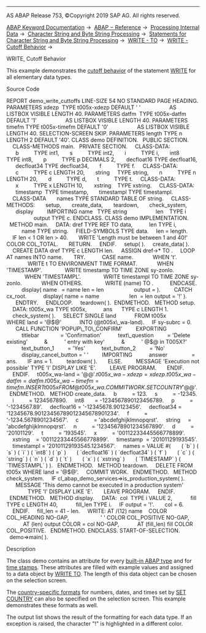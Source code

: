   

* * *

AS ABAP Release 753, ©Copyright 2019 SAP AG. All rights reserved.

[ABAP Keyword Documentation](https://help.sap.com/doc/abapdocu_753_index_htm/7.53/en-US/abenabap.htm) →  [ABAP − Reference](https://help.sap.com/doc/abapdocu_753_index_htm/7.53/en-US/abenabap_reference.htm) →  [Processing Internal Data](https://help.sap.com/doc/abapdocu_753_index_htm/7.53/en-US/abenabap_data_working.htm) →  [Character String and Byte String Processing](https://help.sap.com/doc/abapdocu_753_index_htm/7.53/en-US/abenabap_data_string.htm) →  [Statements for Character String and Byte String Processing](https://help.sap.com/doc/abapdocu_753_index_htm/7.53/en-US/abenstring_processing_statements.htm) →  [WRITE - TO](https://help.sap.com/doc/abapdocu_753_index_htm/7.53/en-US/abapwrite_to.htm) →  [WRITE - Cutoff Behavior](https://help.sap.com/doc/abapdocu_753_index_htm/7.53/en-US/abenwrite_cutoffs.htm) → 

WRITE, Cutoff Behavior

This example demonstrates the [cutoff behavior](https://help.sap.com/doc/abapdocu_753_index_htm/7.53/en-US/abenwrite_cutoffs.htm) of the statement [WRITE](https://help.sap.com/doc/abapdocu_753_index_htm/7.53/en-US/abapwrite_to.htm) for all elementary data types.

Source Code

REPORT demo\_write\_cuttoffs LINE-SIZE 54 NO STANDARD PAGE HEADING.
PARAMETERS xdezp  TYPE t005x-xdezp DEFAULT ' '
                  AS LISTBOX VISIBLE LENGTH 40.
PARAMETERS datfm  TYPE t005x-datfm DEFAULT '1'
                  AS LISTBOX VISIBLE LENGTH 40.
PARAMETERS timefm TYPE t005x-timefm DEFAULT '0'
                  AS LISTBOX VISIBLE LENGTH 40.
SELECTION-SCREEN SKIP.
PARAMETERS length TYPE n LENGTH 2 DEFAULT '40'.
CLASS demo DEFINITION.
  PUBLIC SECTION.
    CLASS-METHODS main.
  PRIVATE SECTION.
    CLASS-DATA:
      b          TYPE int1,
      s          TYPE int2,
      i          TYPE i,
      int8       TYPE int8,
      p          TYPE p DECIMALS 2,
      decfloat16 TYPE decfloat16,
      decfloat34 TYPE decfloat34,
      f          TYPE f.
    CLASS-DATA:
      c          TYPE c LENGTH 20,
      string     TYPE string,
      n          TYPE n LENGTH 20,
      d          TYPE d,
      t          TYPE t.
    CLASS-DATA:
      x          TYPE x LENGTH 10,
      xstring    TYPE xstring.
    CLASS-DATA:
      timestamp  TYPE timestamp,
      timestampl TYPE timestampl.
    CLASS-DATA
      names TYPE STANDARD TABLE OF string.
    CLASS-METHODS:
      setup,
      create\_data,
      teardown,
      check\_system,
      display
        IMPORTING name   TYPE string
                  len    TYPE i
                  output TYPE c.
ENDCLASS.
CLASS demo IMPLEMENTATION.
  METHOD main.
    DATA: dref TYPE REF TO data,
          len TYPE i,
          name TYPE string.
    FIELD-SYMBOLS <output> TYPE data.
    len = length.
    IF len < 1 OR len > 40.
      WRITE 'Length must be between 1 and 40!' COLOR COL\_TOTAL.
      RETURN.
    ENDIF.
    setup( ).
    create\_data( ).
    CREATE DATA dref TYPE c LENGTH len.
    ASSIGN dref->\* TO <output>.
    LOOP AT names INTO name.
      TRY.
          CASE name.
            WHEN 't'.
              WRITE t TO <output> ENVIRONMENT TIME FORMAT.
            WHEN 'TIMESTAMP'.
              WRITE timestamp TO <output> TIME ZONE sy-zonlo.
            WHEN 'TIMESTAMPL'.
              WRITE timestampl TO <output> TIME ZONE sy-zonlo.
            WHEN OTHERS.
              WRITE (name) TO <output>.
          ENDCASE.
          display( name   = name len = len
                   output = <output> ).
        CATCH cx\_root.
          display( name = name
                   len  = len output = '!' ).
      ENDTRY.
    ENDLOOP.
    teardown( ).  ENDMETHOD.
  METHOD setup.
    DATA: t005x\_wa TYPE t005x,
          ans      TYPE c LENGTH 1.
    check\_system( ).
    SELECT SINGLE land
           FROM t005x
           WHERE land = '@$@'
           INTO (@t005x\_wa-land).
    IF sy-subrc = 0.
      CALL FUNCTION 'POPUP\_TO\_CONFIRM'
        EXPORTING
          titlebar              = 'Confirmation'
          text\_question         = 'Delete existing'
          &
          ' entry with key'
          &
          ' @$@ in T005X?'
          text\_button\_1         = 'Yes'
          text\_button\_2         = 'No'
          display\_cancel\_button = ' '
        IMPORTING
          answer                = ans.
      IF ans = 1.
        teardown( ).
      ELSE.
        MESSAGE 'Execution not possible' TYPE 'I' DISPLAY LIKE 'E'.
        LEAVE PROGRAM.
      ENDIF.
    ENDIF.
    t005x\_wa-land = '@$@'.
    t005x\_wa-xdezp = xdezp.
    t005x\_wa-datfm = datfm.
    t005x\_wa-timefm = timefm.
    INSERT t005x FROM @t005x\_wa.
    COMMIT WORK.
    SET COUNTRY '@$@'.
  ENDMETHOD.
  METHOD create\_data.
    b          = 123.
    s          = -12345.
    i          = 1234567890.
    int8       = -1234567890123456789.
    p          = '-1234567.89'.
    decfloat16 = '-12345678.90123456'.
    decfloat34 = '12345678.90123456789012345678901234'.
    f          = '-1234.5678901234567'.
    c          = 'abcdefghijklmnopqrst'.
    string     = 'abcdefghijklmnopqrst'.
    n          = '12345678901234567890'.
    d          = '20101129'.
    t          = '193545'.
    x          = '00112233445566778899'.
    xstring    = '00112233445566778899'.
    timestamp  = '20101129193545'.
    timestampl = '20101129193545.1234567'.
    names = VALUE #(
      ( \`b\` ) ( \`s\` ) ( \`i\` ) ( \`int8\` ) ( \`p\` )
      ( \`decfloat16\` ) ( \`decfloat34\` ) ( \`f\` )
      ( \`c\` ) ( \`string\` ) ( \`n\` ) ( \`d\` ) ( \`t\` )
      ( \`x\` ) ( \`xstring\` )
      ( \`TIMESTAMP\` ) ( \`TIMESTAMPL\` ) ).
  ENDMETHOD.
  METHOD teardown.
    DELETE FROM t005x WHERE land = '@$@'.
    COMMIT WORK.
  ENDMETHOD.
  METHOD check\_system.
    IF cl\_abap\_demo\_services=>is\_production\_system( ).
      MESSAGE 'This demo cannot be executed in a production system'
              TYPE 'I' DISPLAY LIKE 'E'.
      LEAVE PROGRAM.
    ENDIF.
  ENDMETHOD.
  METHOD display.
    DATA:  col  TYPE i VALUE 2,
           fill TYPE c LENGTH 40,
           fill\_len TYPE i.
    IF output = '!'.
      col = 6.
    ENDIF.
    fill\_len = 41 - len.
    WRITE: AT /(12) name    COLOR COL\_HEADING NO-GAP,
                    ' ' COLOR COL\_POSITIVE NO-GAP,
           AT (len) output COLOR = col NO-GAP,
           AT (fill\_len) fill COLOR COL\_POSITIVE.
  ENDMETHOD.
ENDCLASS.
START-OF-SELECTION.
  demo=>main( ).

Description

The class demo contains an attribute for every [built-in ABAP type](https://help.sap.com/doc/abapdocu_753_index_htm/7.53/en-US/abenbuilt_in_types_complete.htm) and for [time stamps](https://help.sap.com/doc/abapdocu_753_index_htm/7.53/en-US/abentime_stamp_oview.htm). These attributes are filled with example values and assigned to a data object by [WRITE TO](https://help.sap.com/doc/abapdocu_753_index_htm/7.53/en-US/abapwrite_to.htm). The length of this data object can be chosen on the selection screen.

The [country-specific formats](https://help.sap.com/doc/abapdocu_753_index_htm/7.53/en-US/abencountry_formats.htm) for numbers, dates, and times set by [SET COUNTRY](https://help.sap.com/doc/abapdocu_753_index_htm/7.53/en-US/abapset_country.htm) can also be specified on the selection screen. This example demonstrates these formats as well.

The output list shows the result of the formatting for each data type. If an exception is raised, the character "!" is highlighted in a different color.